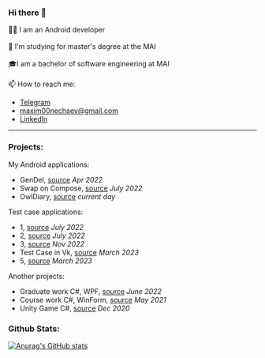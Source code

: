 ### Hi there 👋

👨‍💻 I am an Android developer<br><br>
🌱 I'm studying for master's degree at the MAI<br><br>
🎓I am a bachelor of software engineering at MAI<br><br>
📫 How to reach me:
* [Telegram](https://t.me/MAD_MAXIMUUS)
* [maxim00nechaev@gmail.com](mailto:maxim00nechaev@gmail.com)
* [LinkedIn](https://www.linkedin.com/in/maxim-nechaev-96536626b/)
---
### Projects:
My Android applications:
* GenDel, [source](https://github.com/MADMAXIMUUS/Gendel) _Apr 2022_
* Swap on Compose, [source](https://github.com/MADMAXIMUUS/SwapApp) _July 2022_
* OwlDiary, [source](https://github.com/MADMAXIMUUS/MadDiary) _current day_

Test case applications:
* 1, [source](https://github.com/MADMAXIMUUS/TestCase) _July 2022_
* 2, [source](https://github.com/MADMAXIMUUS/TestCase_2) _July 2022_
* 3, [source](https://github.com/MADMAXIMUUS/TestCaseEffectiveMobile) _Nov 2022_
* Test Case in Vk, [source](https://github.com/MADMAXIMUUS/VKTestApp) _March 2023_
* 5, [source](https://github.com/MADMAXIMUUS/testcase3) _March 2023_

Another projects:
* Graduate work C#, WPF, [source](https://github.com/MADMAXIMUUS/UMLRedactor) _June 2022_
* Course work C#, WinForm, [source](https://github.com/MADMAXIMUUS/GagLab1) _May 2021_
* Unity Game C#, [source](https://github.com/MADMAXIMUUS/Project_G/tree/master/Assets/Game%20Platformer) _Dec 2020_

### Github Stats:
[![Anurag's GitHub stats](https://github-readme-stats.vercel.app/api?username=MADMAXIMUUS&show_icons=true&theme=dark)](https://github.com/MADMAIMUUS/github-readme-stats)
